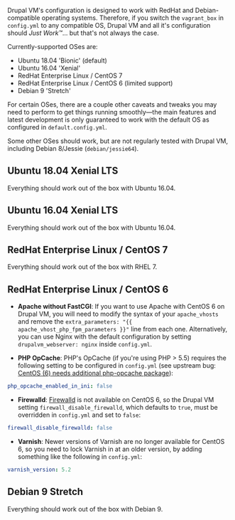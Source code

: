 Drupal VM's configuration is designed to work with RedHat and Debian-compatible operating systems. Therefore, if you switch the `vagrant_box` in `config.yml` to any compatible OS, Drupal VM and all it's configuration should _Just Work™_... but that's not always the case.

Currently-supported OSes are:

  - Ubuntu 18.04 'Bionic' (default)
  - Ubuntu 16.04 'Xenial'
  - RedHat Enterprise Linux / CentOS 7
  - RedHat Enterprise Linux / CentOS 6 (limited support)
  - Debian 9 'Stretch'

For certain OSes, there are a couple other caveats and tweaks you may need to perform to get things running smoothly—the main features and latest development is only guaranteed to work with the default OS as configured in `default.config.yml`.

Some other OSes should work, but are not regularly tested with Drupal VM, including Debian 8/Jessie (`debian/jessie64`).

## Ubuntu 18.04 Xenial LTS

Everything should work out of the box with Ubuntu 16.04.

## Ubuntu 16.04 Xenial LTS

Everything should work out of the box with Ubuntu 16.04.

## RedHat Enterprise Linux / CentOS 7

Everything should work out of the box with RHEL 7.

## RedHat Enterprise Linux / CentOS 6

- **Apache without FastCGI**: If you want to use Apache with CentOS 6 on Drupal VM, you will need to modify the syntax of your `apache_vhosts` and remove the `extra_parameters: "{{ apache_vhost_php_fpm_parameters }}"` line from each one. Alternatively, you can use Nginx with the default configuration by setting `drupalvm_webserver: nginx` inside `config.yml`.

- **PHP OpCache**: PHP's OpCache (if you're using PHP > 5.5) requires the following setting to be configured in `config.yml` (see upstream bug: [CentOS (6) needs additional php-opcache package](https://github.com/geerlingguy/ansible-role-php/issues/39)):

```yaml
php_opcache_enabled_in_ini: false
```

- **Firewalld**: [Firewalld](http://www.firewalld.org/) is not available on CentOS 6, so the Drupal VM setting `firewall_disable_firewalld`, which defaults to `true`, must be overridden in `config.yml` and set to `false`:

```yaml
firewall_disable_firewalld: false
```

- **Varnish**: Newer versions of Varnish are no longer available for CentOS 6, so you need to lock Varnish in at an older version, by adding something like the following in `config.yml`:

```yaml
varnish_version: 5.2
```

## Debian 9 Stretch

Everything should work out of the box with Debian 9.
